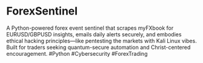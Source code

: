 # ForexSentinel
A Python-powered forex event sentinel that scrapes myFXbook for EURUSD/GBPUSD insights, emails daily alerts securely, and embodies ethical hacking principles—like pentesting the markets with Kali Linux vibes. Built for traders seeking quantum-secure automation and Christ-centered encouragement. #Python #Cybersecurity #ForexTrading
